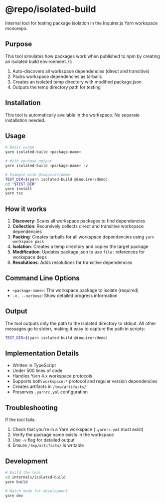 # @repo/isolated-build

Internal tool for testing package isolation in the Inquirer.js Yarn workspace monorepo.

## Purpose

This tool simulates how packages work when published to npm by creating an isolated build environment. It:

1. Auto-discovers all workspace dependencies (direct and transitive)
2. Packs workspace dependencies as tarballs
3. Creates an isolated temp directory with modified package.json
4. Outputs the temp directory path for testing

## Installation

This tool is automatically available in the workspace. No separate installation needed.

## Usage

```bash
# Basic usage
yarn isolated-build <package-name>

# With verbose output
yarn isolated-build <package-name> -v

# Example with @inquirer/demo
TEST_DIR=$(yarn isolated-build @inquirer/demo)
cd "$TEST_DIR"
yarn install
yarn tsc
```

## How it works

1. **Discovery**: Scans all workspace packages to find dependencies
2. **Collection**: Recursively collects direct and transitive workspace dependencies
3. **Packing**: Creates tarballs for all workspace dependencies using `yarn workspace pack`
4. **Isolation**: Creates a temp directory and copies the target package
5. **Modification**: Updates package.json to use `file:` references for workspace deps
6. **Resolutions**: Adds resolutions for transitive dependencies

## Command Line Options

- `<package-name>`: The workspace package to isolate (required)
- `-v, --verbose`: Show detailed progress information

## Output

The tool outputs only the path to the isolated directory to stdout. All other messages go to stderr, making it easy to capture the path in scripts:

```bash
TEST_DIR=$(yarn isolated-build @inquirer/demo)
```

## Implementation Details

- Written in TypeScript
- Under 500 lines of code
- Handles Yarn 4.x workspace protocols
- Supports both `workspace:*` protocol and regular version dependencies
- Creates artifacts in `/tmp/artifacts/`
- Preserves `.yarnrc.yml` configuration

## Troubleshooting

If the tool fails:

1. Check that you're in a Yarn workspace (`.yarnrc.yml` must exist)
2. Verify the package name exists in the workspace
3. Use `-v` flag for detailed output
4. Ensure `/tmp/artifacts/` is writable

## Development

```bash
# Build the tool
cd internals/isolated-build
yarn build

# Watch mode for development
yarn dev
```
